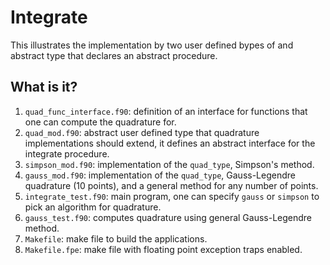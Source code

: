Integrate
=========

This illustrates the implementation by two user defined bypes of and
abstract type that declares an abstract procedure.

What is it?
-----------
1. `quad_func_interface.f90`: definition of an interface for functions
    that one can compute the quadrature for.
1. `quad_mod.f90`: abstract user defined type that quadrature
    implementations should extend, it defines an abstract interface for
    the integrate procedure.
1. `simpson_mod.f90`: implementation of the `quad_type`, Simpson's method.
1. `gauss_mod.f90`: implementation of the `quad_type`, Gauss-Legendre
    quadrature (10 points), and a general method for any number of points.
1. `integrate_test.f90`: main program, one can specify `gauss` or
    `simpson` to pick an algorithm for quadrature.
1. `gauss_test.f90`: computes quadrature using general Gauss-Legendre
    method.
1. `Makefile`: make file to build the applications.
1. `Makefile.fpe`: make file with floating point exception traps enabled.
